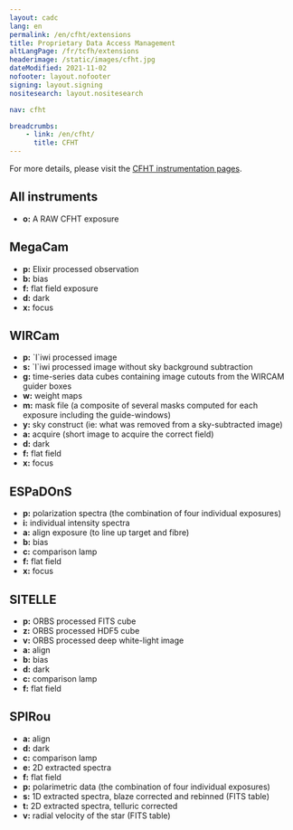 ```yaml
---
layout: cadc
lang: en
permalink: /en/cfht/extensions
title: Proprietary Data Access Management
altLangPage: /fr/tcfh/extensions
headerimage: /static/images/cfht.jpg
dateModified: 2021-11-02
nofooter: layout.nofooter
signing: layout.signing
nositesearch: layout.nositesearch

nav: cfht

breadcrumbs:
    - link: /en/cfht/
      title: CFHT
---
```


<p>
  For more details, please visit the <a rel="external" href="http://www.cfht.hawaii.edu/en/science/instruments.php" class="ui-link">CFHT instrumentation pages</a>.
</p>

<h2>All instruments</h2>
<ul>
  <li><strong>o:</strong> A RAW CFHT exposure</li>
</ul>

<h2>MegaCam</h2>

<ul>
  <li><strong>p:</strong> Elixir processed observation</li>
  <li><strong>b:</strong> bias</li>
  <li><strong>f:</strong> flat field exposure</li>
  <li><strong>d:</strong> dark</li>
  <li><strong>x:</strong> focus
</li></ul>

<h2>WIRCam</h2>

<ul>
  <li><strong>p:</strong> `I`iwi processed image</li>
  <li><strong>s:</strong> `I`iwi processed image without sky background subtraction</li>
  <li><strong>g:</strong> time-series data cubes containing image cutouts from the WIRCAM guider boxes</li>
  <li><strong>w:</strong> weight maps</li>
  <li><strong>m:</strong> mask file (a composite of several masks computed for each exposure including the guide-windows)</li>
  <li><strong>y:</strong> sky construct (ie: what was removed from a sky-subtracted image)</li>
  <li><strong>a:</strong> acquire (short image to acquire the correct field)
  </li><li><strong>d:</strong> dark
  </li><li><strong>f:</strong> flat field
  </li><li><strong>x:</strong> focus
</li></ul>

<h2>ESPaDOnS</h2>

<ul>
  <li><strong>p:</strong> polarization spectra (the combination of four individual exposures)
  </li><li><strong>i:</strong> individual intensity spectra
  </li><li><strong>a:</strong> align exposure (to line up target and fibre)
  </li><li><strong>b:</strong> bias
  </li><li><strong>c:</strong> comparison lamp
  </li><li><strong>f:</strong> flat field
  </li><li><strong>x:</strong> focus
</li></ul>

<h2>SITELLE</h2>

<ul>
  <li><strong>p:</strong> ORBS processed FITS cube
  </li><li><strong>z:</strong> ORBS processed HDF5 cube
  </li><li><strong>v:</strong> ORBS processed deep white-light image
  </li><li><strong>a:</strong> align
  </li><li><strong>b:</strong> bias
  </li><li><strong>d:</strong> dark
  </li><li><strong>c:</strong> comparison lamp
  </li><li><strong>f:</strong> flat field
</li></ul>

<h2>SPIRou</h2>

<ul>
  <li><strong>a:</strong> align
  </li><li><strong>d:</strong> dark
  </li><li><strong>c:</strong> comparison lamp
  </li><li><strong>e:</strong> 2D extracted spectra
  </li><li><strong>f:</strong> flat field
  </li><li><strong>p:</strong> polarimetric data (the combination of four individual exposures)    
  </li><li><strong>s:</strong> 1D extracted spectra, blaze corrected and rebinned (FITS table)
  </li><li><strong>t:</strong> 2D extracted spectra, telluric corrected
  </li><li><strong>v:</strong> radial velocity of the star (FITS table)
</li></ul>
